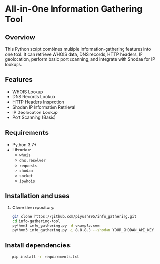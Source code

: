 # All-in-One Information Gathering Tool

## Overview
This Python script combines multiple information-gathering features into one tool. It can retrieve WHOIS data, DNS records, HTTP headers, IP geolocation, perform basic port scanning, and integrate with Shodan for IP lookups.

## Features
- WHOIS Lookup
- DNS Records Lookup
- HTTP Headers Inspection
- Shodan IP Information Retrieval
- IP Geolocation Lookup
- Port Scanning (Basic)

## Requirements
- Python 3.7+
- Libraries:
  - `whois`
  - `dns.resolver`
  - `requests`
  - `shodan`
  - `socket`
  - `ipwhois`

## Installation and uses
1. Clone the repository:
   ```bash
   git clone https://github.com/piyush295/info_gathering.git
   cd info-gathering-tool
   python3 info_gathering.py -d example.com
   python3 info_gathering.py -i 8.8.8.8 --shodan YOUR_SHODAN_API_KEY
   
## Install dependencies:
   ```bash
      pip install -r requirements.txt





